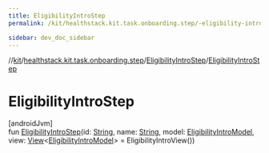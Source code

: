 ```yaml
---
title: EligibilityIntroStep
permalink: /kit/healthstack.kit.task.onboarding.step/-eligibility-intro-step/-eligibility-intro-step.html

sidebar: dev_doc_sidebar
---
```

//[kit](../../../index.html)/[healthstack.kit.task.onboarding.step](../index.html)/[EligibilityIntroStep](index.html)/[EligibilityIntroStep](-eligibility-intro-step.html)



# EligibilityIntroStep



[androidJvm]\
fun [EligibilityIntroStep](-eligibility-intro-step.html)(id: [String](https://kotlinlang.org/api/latest/jvm/stdlib/kotlin/-string/index.html), name: [String](https://kotlinlang.org/api/latest/jvm/stdlib/kotlin/-string/index.html), model: [EligibilityIntroModel](../../healthstack.kit.task.onboarding.model/-eligibility-intro-model/index.html), view: [View](../../healthstack.kit.task.base/-view/index.html)&lt;[EligibilityIntroModel](../../healthstack.kit.task.onboarding.model/-eligibility-intro-model/index.html)&gt; = EligibilityIntroView())




